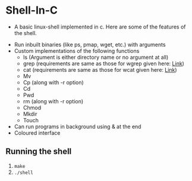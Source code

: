 # Shell-In-C

- A basic linux-shell implemented in c. Here are some of the features of the shell. 


* Run inbuilt binaries (like ps, pmap, wget, etc.) with arguments
* Custom implementations of the following functions 
  * ls (Argument is either directory name or no argument at all)
  * grep (requirements are same as those for wgrep given here: [Link](https://github.com/remzi-arpacidusseau/ostep-projects/tree/master/initial-utilities)) 
  * cat (requirements are same as those for wcat given here: [Link](https://github.com/remzi-arpacidusseau/ostep-projects/tree/master/initial-utilities))
  * Mv
  * Cp (along with -r option)
  * Cd
  * Pwd
  * rm (along with -r option)
  * Chmod
  * Mkdir
  * Touch 
* Can run programs in background using & at the end 
* Coloured interface

## Running the shell

1. `make`
2. `./shell`
